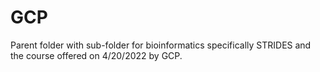 # GCP

Parent folder with sub-folder for bioinformatics specifically STRIDES and the course offered on 4/20/2022 by GCP.
